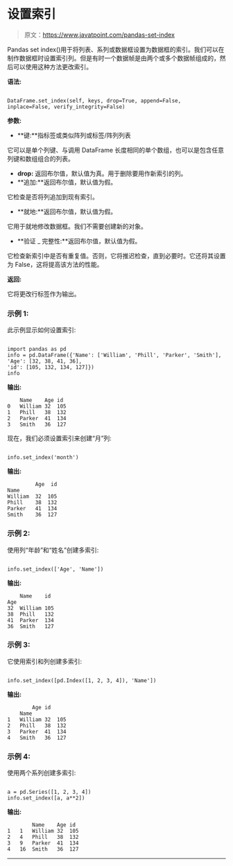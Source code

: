 # 设置索引

> 原文：<https://www.javatpoint.com/pandas-set-index>

Pandas set index()用于将列表、系列或数据框设置为数据框的索引。我们可以在制作数据框时设置索引列。但是有时一个数据帧是由两个或多个数据帧组成的，然后可以使用这种方法更改索引。

**语法:**

```

DataFrame.set_index(self, keys, drop=True, append=False, inplace=False, verify_integrity=False)

```

**参数:**

*   **键:**指标签或类似阵列或标签/阵列列表

它可以是单个列键、与调用 DataFrame 长度相同的单个数组，也可以是包含任意列键和数组组合的列表。

*   **drop:** 返回布尔值，默认值为真。用于删除要用作新索引的列。
*   **追加:**返回布尔值，默认值为假。

它检查是否将列追加到现有索引。

*   **就地:**返回布尔值，默认值为假。

它用于就地修改数据框。我们不需要创建新的对象。

*   **验证 _ 完整性:**返回布尔值，默认值为假。

它检查新索引中是否有重复值。否则，它将推迟检查，直到必要时。它还将其设置为 False，这将提高该方法的性能。

**返回:**

它将更改行标签作为输出。

### 示例 1:

此示例显示如何设置索引:

```

import pandas as pd
info = pd.DataFrame({'Name': ['William', 'Phill', 'Parker', 'Smith'],
'Age': [32, 38, 41, 36],
'id': [105, 132, 134, 127]})
info

```

**输出:**

```
	Name	Age	id
0	William	32	105
1	Phill	38	132
2	Parker	41	134
3	Smith	36	127

```

现在，我们必须设置索引来创建“月”列:

```

info.set_index('month')

```

**输出:**

```
         Age  id
Name		
William  32  105
Phill    38  132
Parker   41  134
Smith    36  127

```

### 示例 2:

使用列“年龄”和“姓名”创建多索引:

```

info.set_index(['Age', 'Name'])

```

**输出:**

```
	Name	id
Age		
32	William	105
38	Phill	132
41	Parker	134
36	Smith	127

```

### 示例 3:

它使用索引和列创建多索引:

```

info.set_index([pd.Index([1, 2, 3, 4]), 'Name'])

```

**输出:**

```
		Age	id
	Name		
1	William	32	105
2	Phill	38	132
3	Parker	41	134
4	Smith	36	127

```

### 示例 4:

使用两个系列创建多索引:

```

a = pd.Series([1, 2, 3, 4])
info.set_index([a, a**2])

```

**输出:**

```
		Name	Age	id
1	1	William	32	105
2	4	Phill	38	132
3	9	Parker	41	134
4	16	Smith	36	127

```

* * *